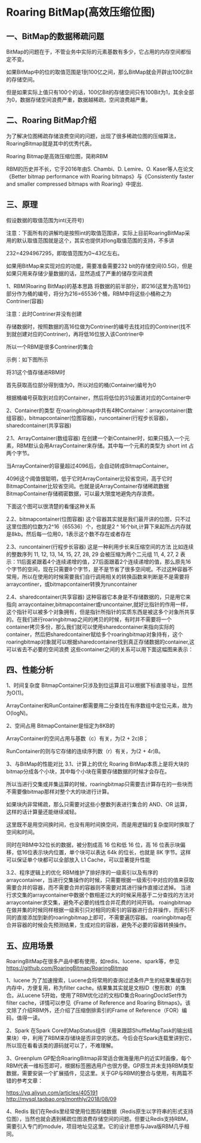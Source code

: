 # Roaring BitMap(高效压缩位图)

## 一、BitMap的数据稀疏问题

BitMap的问题在于，不管业务中实际的元素基数有多少，它占用的内存空间都恒定不变。

如果BitMap中的位的取值范围是1到100亿之间，那么BitMap就会开辟出100亿Bit的存储空间。

但是如果实际上值只有100个的话，100亿Bit的存储空间只有100Bit为1，其余全部为0，数据存储空间浪费严重，数据越稀疏，空间浪费越严重。

## 二、Roaring BitMap介绍

为了解决位图稀疏存储浪费空间的问题，出现了很多稀疏位图的压缩算法，RoaringBitmap就是其中的优秀代表。

Roaring Bitmap是高效压缩位图，简称RBM

RBM的历史并不长，它于2016年由S. Chambi、D. Lemire、O. Kaser等人在论文《Better bitmap performance with Roaring bitmaps》与《Consistently faster and smaller compressed bitmaps with Roaring》中提出.

## 三、原理

假设数据的取值范围为int(无符号)

注意：下面所有的讲解均是按照int的取值范围讲，实际上目前RoaringBitMap采用的默认取值范围就是这个，其实也提供对long取值范围的支持，不多讲

232=4294967295，即取值范围为0~43亿左右。

如果用BitMap来实现对应的功能，需要准备需要232 bit的存储空间(0.5G)，但是如果只用来存储少量数据的话，显然造成了严重的储存空间浪费

1、RBM(Roaring BitMap)的基本思路
将数据的前半部分，即216(这里为高16位)部分作为桶的编号，将分为216=65536个桶，RBM中将这些小桶称之为Contriner(容器)

注意：此时Contriner并没有创建

存储数据时，按照数据的高16位做为Contriner的编号去找对应的Contriner(找不到就创建对应的Contriner)，再将低16位放入该Contriner中

所以一个RBM是很多Contriner的集合

示例：如下图所示

将31这个值存储进RBM时

首先获取高位部分得到值为0，所以对应的桶(Container)编号为0

根据桶编号获取到对应的Container，然后将低位的31设置进对应的Container中



2、Container的类型
在roaringbitmap中共有4种Container：arraycontainer(数组容器)，bitmapcontainer(位图容器)，runcontainer(行程步长容器)，sharedcontainer(共享容器)

2.1、ArrayContainer(数组容器)
在创建一个新Container时，如果只插入一个元素，RBM默认会用ArrayContainer来存储。其中每一个元素的类型为 short int 占两个字节。

当ArrayContainer的容量超过4096后，会自动转成BitmapContainer。

4096这个阈值很聪明，低于它时ArrayContainer比较省空间，高于它时BitmapContainer比较省空间。也就是说ArrayContainer存储稀疏数据BitmapContainer存储稠密数据，可以最大限度地避免内存浪费。

下面这个图可以很清楚的看懂这种关系



2.2、bitmapcontainer(位图容器)
这个容器其实就是我们最开讲的位图，只不过这里位图的位数为2^16（65536）个，也就是2 ^ 16个bit,计算下来起所占内存就是8kb。然后每一位用0，1表示这个数不存在或者存在



2.3、runcontainer(行程步长容器)
这是一种利用步长来压缩空间的方法
比如连续的整数序列 11, 12, 13, 14, 15, 27, 28, 29 会被压缩为两个二元组 11, 4, 27, 2 表示：11后面紧跟着4个连续递增的值，27后面跟着2个连续递增的值，那么原先16个字节的空间，现在只需要8个字节，是不是节省了很多空间呢。不过这种容器不常用，所以在使用的时候需要我们自行调用相关的转换函数来判断是不是需要将arraycontiner，或bitmapcontainer转换为runcontainer

2.4、sharedcontainer(共享容器)
这种容器它本身是不存储数据的，只是用它来指向 arraycontainer,bitmapcontainer或runcontainer,就好比指针的作用一样，这个指针可以被多个对象拥有，但是指针所指针的实质东西是被这多个对象所共享的。在我们进行roaringbitmap之间的拷贝的时候，有时并不需要将一个container拷贝多份，那么我们就可以使用sharedcontainer来指向实际的container，然后把sharedcontainer赋给多个roaringbitmap对象持有，这个roaringbitmap对象就可以根据sharedcontainer找到真正存储数据的container,这可以省去不必要的空间浪费
这些container之间的关系可以用下面这幅图来表示：



## 四、性能分析

1、时间复杂度
BitmapContainer只涉及到位运算且可以根据下标直接寻址，显然为O(1)。

ArrayContainer和RunContainer都需要用二分查找在有序数组中定位元素，故为O(logN)。

2、空间占用
BitmapContainer是恒定为8KB的

ArrayContainer的空间占用与基数（c）有关，为(2 + 2c)B；

RunContainer的则与它存储的连续序列数（r）有关，为(2 + 4r)B。

3、与BitMap的性能对比
3.1、计算上的优化
Roaring BitMap本质上是将大块的bitmap分成各个小块，其中每个小块在需要存储数据的时候才会存在。

所以当进行交集或并集运算的时候，roaringbitmap只需要去计算存在的一些块而不需要像bitmap那样对整个大的块进行计算。

如果块内非常稀疏，那么只需要对这些小整数列表进行集合的 AND、OR 运算，这样的话计算量还能继续减轻。

这里既不是用空间换时间，也没有用时间换空间，而是用逻辑的复杂度同时换取了空间和时间。

同时在RBM中32位长的数据，被分割成高 16 位和低 16 位，高 16 位表示块偏移，低16位表示块内位置，单个块可以表达 64k 的位长，也就是 8K 字节。这样可以保证单个块都可以全部放入 L1 Cache，可以显著提升性能

3.2、程序逻辑上的优化
RBM维护了排好序的一级索引以及有序的arraycontainer，当进行交集操作的时候，只需要根据一级索引中对应的值来获取需要合并的容器，而不需要合并的容器则不需要对其进行操作直接过滤掉。
当进行求交集的arraycontainer中数据个数相差过大的时候采用基于二分查找的方法对arraycontainer求交集，避免不必要的线性合并花费的时间开销。
roaingbitmap在做并集的时候同样根据一级索引只对相同的索引的容器进行合并操作，而索引不同的直接添加到新的roaringbitmap上即可，不需要遍历容器。
roaringbitmap在合并容器的时候会先预测结果，生成对应的容器，避免不必要的容器转换操作。

## 五、应用场景

RoaringBitMap在很多产品中都有使用，如redis、lucene、spark等，参见 https://github.com/RoaringBitmap/RoaringBitmap

1、lucene
为了加速搜索，Lucene会将常用的查询过滤条件产生的结果集缓存到内存中，方便复用，称为filter cache。结果集其实就是文档ID（整形数）的集合。从Lucene 5开始，使用了RBM优化过的文档ID集合RoaringDocIdSet作为filter cache，详情可以参见《Frame of Reference and Roaring Bitmaps》。该文除了介绍RBM外，还介绍了压缩倒排索引的Frame of Reference（FOR）编码，值得一读。

2、Spark
在Spark Core的MapStatus组件（用来跟踪ShuffleMapTask的输出结果块）中，利用了RBM来存储块是否非空的状态。今后会在Spark连载里讲到它，所以现在看看该类的源码就可以了，不难理解。

3、Greenplum
GP配合RoaringBitmap非常适合做海量用户的近实时画像，每个RBM代表一维标签即可，根据标签圈选用户也很方便。GP原生并未支持RBM类型数据，需要安装一个扩展插件，见这里。关于GP与RBM的整合与使用，有两篇不错的参考文章：

https://yq.aliyun.com/articles/405191
http://mysql.taobao.org/monthly/2018/08/09

4、Redis
我们在Redis里经常使用位图存储数据（Redis原生以字符串的形式支持位图），当然也就会遇到稀疏位图浪费存储空间的问题。但要让Redis支持RBM，需要引入专门的module，项目地址见这里。它的设计思想与Java版RBM几乎相同。
